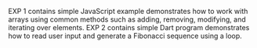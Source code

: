 EXP 1 contains simple JavaScript example demonstrates how to work with arrays using common methods such as adding, removing, modifying, and iterating over elements.
EXP 2 contains simple Dart program demonstrates how to read user input and generate a Fibonacci sequence using a loop.
